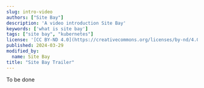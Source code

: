 ```yaml
---
slug: intro-video
authors: ["Site Bay"]
description: 'A video introduction Site Bay'
keywords: ['what is site bay']
tags: ["site bay", "kubernetes"]
license: '[CC BY-ND 4.0](https://creativecommons.org/licenses/by-nd/4.0)'
published: 2024-03-29
modified_by:
  name: Site Bay
title: "Site Bay Trailer"
---
```

To be done